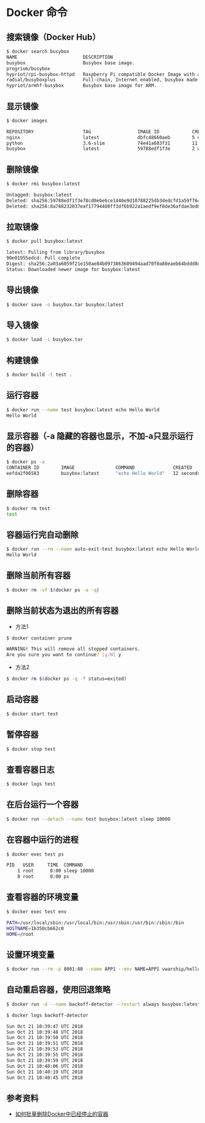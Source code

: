 # Docker 命令

## 搜索镜像（Docker Hub）
``` bash
$ docker search busybox
NAME                        DESCRIPTION                                     STARS               OFFICIAL            AUTOMATED
busybox                     Busybox base image.                             1381                [OK]                
progrium/busybox                                                            68                                      [OK]
hypriot/rpi-busybox-httpd   Raspberry Pi compatible Docker Image with a …   44                                      
radial/busyboxplus          Full-chain, Internet enabled, busybox made f…   20                                      [OK]
hypriot/armhf-busybox       Busybox base image for ARM.                     9                                       
```

## 显示镜像
```bash
$ docker images

REPOSITORY                  TAG                 IMAGE ID            CREATED             SIZE
nginx                       latest              dbfc48660aeb        5 days ago          109MB
python                      3.6-slim            74e41a603f31        11 days ago         138MB
busybox                     latest              59788edf1f3e        2 weeks ago         1.15MB
```

## 删除镜像
```bash
$ docker rmi busybox:latest

Untagged: busybox:latest
Deleted: sha256:59788edf1f3e78cd0ebe6ce1446e9d10788225db3dedcfd1a59f764bad2b2690
Deleted: sha256:8a788232037eaf17794408ff3df6b922a1aedf9ef8de36afdae3ed0b0381907b
```

## 拉取镜像
```bash
$ docker pull busybox:latest

latest: Pulling from library/busybox
90e01955edcd: Pull complete 
Digest: sha256:2a03a6059f21e150ae84b0973863609494aad70f0a80eaeb64bddd8d92465812
Status: Downloaded newer image for busybox:latest
```

## 导出镜像
```bash
$ docker save -o busybox.tar busybox:latest
```

## 导入镜像
```bash
$ docker load -i busybox.tar 
```

## 构建镜像
```bash
$ docker build -t test .
```

## 运行容器
```bash
$ docker run --name test busybox:latest echo Hello World
Hello World
```

## 显示容器（-a 隐藏的容器也显示，不加-a只显示运行的容器）
```bash
$ docker ps -a
CONTAINER ID        IMAGE               COMMAND              CREATED             STATUS                      PORTS               NAMES
eefda2f06583        busybox:latest      "echo Hello World"   12 seconds ago      Exited (0) 11 seconds ago                       test
```

## 删除容器
```bash
$ docker rm test
test
```

## 容器运行完自动删除
```bash 
$ docker run --rm --name auto-exit-test busybox:latest echo Hello World
Hello World
```

## 删除当前所有容器
```bash
$ docker rm -vf $(docker ps -a -q)
```

## 删除当前状态为退出的所有容器
* 方法1
```bash
$ docker container prune

WARNING! This will remove all stopped containers.
Are you sure you want to continue? [y/N] y
```

* 方法2
```bash
$ docker rm $(docker ps -q -f status=exited)
```

## 启动容器
```bash
$ docker start test
```

## 暂停容器
```bash
$ docker stop test
```

## 查看容器日志
```bash
$ docker logs test
```

## 在后台运行一个容器
```bash
$ docker run --detach --name test busybox:latest sleep 10000
```

## 在容器中运行的进程
```bash
$ docker exec test ps

PID   USER     TIME  COMMAND
    1 root      0:00 sleep 10000
    8 root      0:00 ps
```

## 查看容器的环境变量
```bash
$ docker exec test env

PATH=/usr/local/sbin:/usr/local/bin:/usr/sbin:/usr/bin:/sbin:/bin
HOSTNAME=1b350cb662c0
HOME=/root
```

## 设置环境变量
```bash
$ docker run --rm -p 8001:80 --name APP1 --env NAME=APP1 vwarship/hello-world:latest
```

## 自动重启容器，使用回退策略
```bash
$ docker run -d --name backoff-detector --restart always busybox:latest date

$ docker logs backoff-detector

Sun Oct 21 10:39:47 UTC 2018
Sun Oct 21 10:39:48 UTC 2018
Sun Oct 21 10:39:50 UTC 2018
Sun Oct 21 10:39:51 UTC 2018
Sun Oct 21 10:39:53 UTC 2018
Sun Oct 21 10:39:55 UTC 2018
Sun Oct 21 10:39:59 UTC 2018
Sun Oct 21 10:40:06 UTC 2018
Sun Oct 21 10:40:19 UTC 2018
Sun Oct 21 10:40:45 UTC 2018
```

## 参考资料
* [如何批量删除Docker中已经停止的容器](https://www.linuxidc.com/Linux/2018-02/150708.htm)